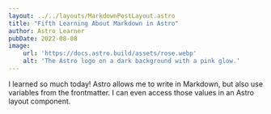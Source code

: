 ```yaml
---
layout: ../../layouts/MarkdownPostLayout.astro
title: "Fifth Learning About Markdown in Astro"
author: Astro Learner
pubDate: 2022-08-08
image:
    url: 'https://docs.astro.build/assets/rose.webp'
    alt: 'The Astro logo on a dark background with a pink glow.'
---
```

I learned so much today! Astro allows me to write in Markdown, but also use variables from the frontmatter. I can even access those values in an Astro layout component.